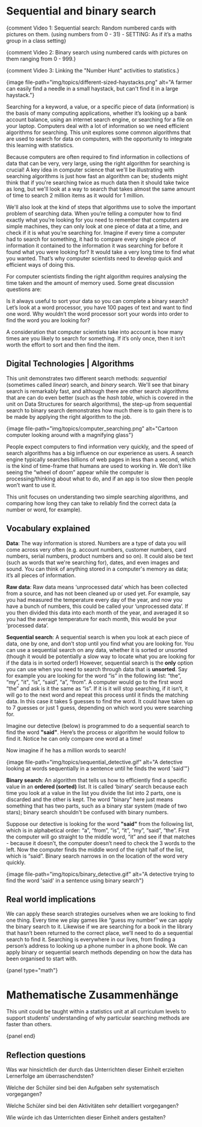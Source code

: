# Sequential and binary search

{comment Video 1: Sequential search: Random numbered cards with pictures on them. (using numbers from 0 - 31) - SETTING: As if it’s a maths group in a class setting}

{comment Video 2: Binary search using numbered cards with pictures on them ranging from 0 - 999.}

{comment Video 3: Linking the "Number Hunt" activities to statistics.}

{image file-path="img/topics/different-sized-haystacks.png" alt="A farmer can easily find a needle in a small haystack, but can't find it in a large haystack."}

Searching for a keyword, a value, or a specific piece of data (information) is the basis of many computing applications, whether it’s looking up a bank account balance, using an internet search engine, or searching for a file on your laptop. Computers deal with a lot of information so we need efficient algorithms for searching. This unit explores some common algorithms that are used to search for data on computers, with the opportunity to integrate this learning with statistics.

Because computers are often required to find information in collections of data that can be very, very large, using the right algorithm for searching is crucial! A key idea in computer science that we'll be illustrating with searching algorithms is just how fast an algorithm can be; students might think that if you're searching twice as much data then it should take twice as long, but we'll look at a way to search that takes almost the same amount of time to search 2 million items as it would for 1 million.

We'll also look at the kind of steps that algorithms use to solve the important problem of searching data. When you’re telling a computer how to find exactly what you’re looking for you need to remember that computers are simple machines, they can only look at one piece of data at a time, and check if it is what you’re searching for. Imagine if every time a computer had to search for something, it had to compare every single piece of information it contained to the information it was searching for before it found what you were looking for? It would take a very long time to find what you wanted. That’s why computer scientists need to develop quick and efficient ways of doing this.

For computer scientists finding the right algorithm requires analysing the time taken and the amount of memory used. Some great discussion questions are:

Is it always useful to sort your data so you can complete a binary search? Let’s look at a word processor, you have 100 pages of text and want to find one word. Why wouldn’t the word processor sort your words into order to find the word you are looking for?

A consideration that computer scientists take into account is how many times are you likely to search for something. If it’s only once, then it isn’t worth the effort to sort and then find the item.

## Digital Technologies | Algorithms

This unit demonstrates two different search methods: *sequential* (sometimes called *linear*) search, and *binary* search. We'll see that binary search is remarkably fast, and although there are other search algorithms that are can do even better (such as the *hash table*, which is covered in the unit on Data Structures for search algorithms), the step-up from sequential search to binary search demonstrates how much there is to gain there is to be made by applying the right algorithm to the job.

{image file-path="img/topics/computer_searching.png" alt="Cartoon computer looking around with a magnifying glass"}

People expect computers to find information very quickly, and the speed of search algorithms has a big influence on our experience as users. A search engine typically searches billions of web pages in less than a second, which is the kind of time-frame that humans are used to working in. We don’t like seeing the “wheel of doom” appear while the computer is processing/thinking about what to do, and if an app is too slow then people won’t want to use it.

This unit focuses on understanding two simple searching algorithms, and comparing how long they can take to reliably find the correct data (a number or word, for example).

## Vocabulary explained

**Data**: The way information is stored. Numbers are a type of data you will come across very often (e.g. account numbers, customer numbers, card numbers, serial numbers, product numbers and so on). It could also be text (such as words that we're searching for), dates, and even images and sound. You can think of anything stored in a computer's memory as data; it’s all pieces of information.

**Raw data**: Raw data means ‘unprocessed data’ which has been collected from a source, and has not been cleaned up or used yet. For example, say you had measured the temperature every day of the year, and now you have a bunch of numbers, this could be called your ‘unprocessed data’. If you then divided this data into each month of the year, and averaged it so you had the average temperature for each month, this would be your ‘processed data’.

**Sequential search**: A sequential search is when you look at each piece of data, one by one, and don’t stop until you find what you are looking for. You can use a sequential search on any data, whether it is sorted or unsorted (though it would be potentially a slow way to locate what you are looking for if the data is in sorted order!) However, sequential search is the **only** option you can use when you need to search through data that is **unsorted**. Say for example you are looking for the word “is” in the following list: “the”, “my”, "it", “is”, “said”, “a”, “from”. A computer would go to the first word “the” and ask is it the same as “is”. If it is it will stop searching, if it isn’t, it will go to the next word and repeat this process until it finds the matching data. In this case it takes 5 guesses to find the word. It could have taken up to 7 guesses or just 1 guess, depending on which word you were searching for.

Imagine our detective (below) is programmed to do a sequential search to find the word **"said"**. Here’s the process or algorithm he would follow to find it. Notice he can only compare one word at a time!

Now imagine if he has a million words to search!

{image file-path="img/topics/sequential_detective.gif" alt="A detective looking at words sequentially in a sentence until he finds the word 'said'"}

**Binary search**: An algorithm that tells us how to efficiently find a specific value in an **ordered (sorted)** list. It is called ‘binary’ search because each time you look at a value in the list you divide the list into 2 parts, one is discarded and the other is kept. The word "binary" here just means something that has two parts, such as a binary star system (made of two stars); binary search shouldn't be confused with binary numbers.

Suppose our detective is looking for the word **"said"** from the following list, which is in alphabetical order: “a”, “from”, “is”, “it”, “my”, “said”, “the”. First the computer will go straight to the middle word, “it” and see if that matches - because it doesn’t, the computer doesn’t need to check the 3 words to the left. Now the computer finds the middle word of the right half of the list, which is “said”. Binary search narrows in on the location of the word very quickly.

{image file-path="img/topics/binary_detective.gif" alt="A detective trying to find the word 'said' in a sentence using binary search"}

## Real world implications

We can apply these search strategies ourselves when we are looking to find one thing. Every time we play games like “guess my number” we can apply the binary search to it. Likewise if we are searching for a book in the library that hasn’t been returned to the correct place, we’ll need to do a sequential search to find it. Searching is everywhere in our lives, from finding a person’s address to looking up a phone number in a phone book. We can apply binary or sequential search methods depending on how the data has been organised to start with.

{panel type="math"}

# Mathematische Zusammenhänge

This unit could be taught within a statistics unit at all curriculum levels to support students' understanding of why particular searching methods are faster than others.

{panel end}

## Reflection questions

Was war hinsichtlich der durch das Unterrichten dieser Einheit erzielten Lernerfolge am überraschendsten?

Welche der Schüler sind bei den Aufgaben sehr systematisch vorgegangen?

Welche Schüler sind bei den Aktivitäten sehr detailliert vorgegangen?

Wie würde ich das Unterrichten dieser Einheit anders gestalten?
